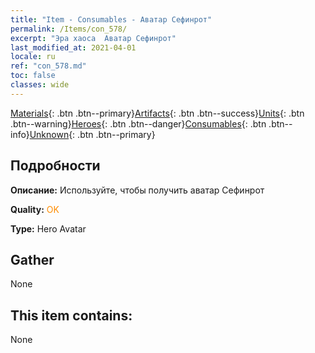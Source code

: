 ```yaml
---
title: "Item - Consumables - Аватар Сефинрот"
permalink: /Items/con_578/
excerpt: "Эра хаоса  Аватар Сефинрот"
last_modified_at: 2021-04-01
locale: ru
ref: "con_578.md"
toc: false
classes: wide
---
```

 [Materials](/ru/Items/){: .btn .btn--primary}[Artifacts](/ru/Items/Artifacts/){: .btn .btn--success}[Units](/ru/Items/Units/){: .btn .btn--warning}[Heroes](/ru/Items/Heroes/){: .btn .btn--danger}[Consumables](/ru/Items/Consumables/){: .btn .btn--info}[Unknown](/ru/Items/Unknown/){: .btn .btn--primary}

## Подробности
 **Описание:** Используйте, чтобы получить аватар Сефинрот

 **Quality:** <span style="color: #FF8C00">OK</span>

 **Type:** Hero Avatar

## Gather

  None

## This item contains:

  None

